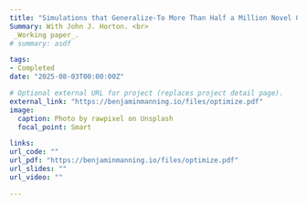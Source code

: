 ```yaml
---
title: "Simulations that Generalize-To More Than Half a Million Novel Games"
Summary: With John J. Horton. <br> 
 _Working paper_.
# summary: asdf

tags:
- Completed
date: "2025-08-03T00:00:00Z"

# Optional external URL for project (replaces project detail page).
external_link: "https://benjaminmanning.io/files/optimize.pdf"
image:
  caption: Photo by rawpixel on Unsplash
  focal_point: Smart

links:
url_code: ""
url_pdf: "https://benjaminmanning.io/files/optimize.pdf"
url_slides: ""
url_video: ""

---
```

